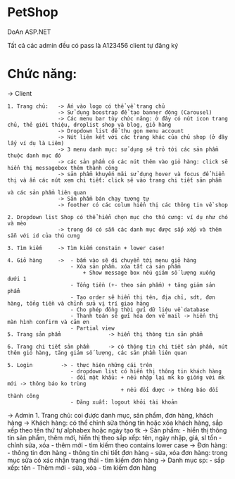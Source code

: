 # PetShop
DoAn ASP.NET


Tất cả các admin đều có pass là A123456
client tự đăng ký

# Chức năng: 

-> Client

	1. Trang chủ: 	-> Ấn vào logo có thể về trang chủ
					-> Sử dụng boostrap để tạo banner động (Carousel) 
					-> Các menu bar tùy chức năng: ở đây có nút icon trang chủ, thẻ giới thiệu, droplist shop và blog, giỏ hàng
					-> Dropdown list để thu gọn menu account
					-> Nút liên kết với các trang khác của chủ shop (ở đây lấy ví dụ là Liêm)
					-> 3 menu danh mục: sử dụng sẽ trỏ tới các sản phẩm thuộc danh mục đó 
					-> các sản phẩm có các nút thêm vào giỏ hàng: click sẽ hiển thị messagebox thêm thành công
					-> sản phẩm khuyến mãi sử dụng hover và focus để hiển thị và ẩn các nút xem chi tiết: click sẽ vào trang chi tiết sản phẩm
																										và các sản phẩm liên quan
					-> Sản phẩm bán chạy tương tự
					-> foother có các colum hiển thị các thông tin về shop
	
	2. Dropdown list Shop có thể hiển chọn mục cho thú cưng: ví dụ như chó và mèo
					-> trong đó có sẵn các danh mục được sắp xếp và thêm sẵn với id của thú cưng
	
	3. Tìm kiếm 	-> Tìm kiếm constain + lower case! 
	
	4. Giỏ hàng 	->  - bấm vào sẽ di chuyển tới menu giỏ hàng
						- Xóa sản phẩm. xóa tất cả sản phẩm 
							+ Show message box nếu giảm số lượng xuống dưới 1
						- Tổng tiền (+- theo sản phẩm) + tăng giảm sản phẩm
						- Tạo order sẽ hiển thị tên, địa chỉ, sdt, đơn hàng, tổng tiền và chỉnh sửa vị trí giao hàng
						- Cho phép đồng thời gửi dữ liệu về database
						- Thanh toán sẽ gửi hóa đơn về mail -> hiển thị màn hình confirm và cảm ơn
						- Partial view
	5. Trang sản phẩm 				-> hiển thị thông tin sản phẩm	
	
	6. Trang chi tiết sản phẩm 		-> có thông tin chi tiết sản phẩm, nút thêm giỏ hàng, tăng giảm số lượng, các sản phẩm liên quan
	
	5. Login 		 ->	- thực hiện những cái trên
						- dropdown list có hiển thị thông tin khách hàng
						- đổi mật khẩu: + nếu nhập lại mk ko giống với mk mới -> thông báo ko trùng
										+ nếu đổi được -> thông báo đổi thành công
						- Đăng xuất: logout khỏi tài khoản
                        
-> Admin
	1. Trang chủ: coi được danh mục, sản phẩm, đơn hàng, khách hàng
				-> Khách hàng: có thể chỉnh sửa thông tin hoặc xóa khách hàng, sắp xếp theo tên thứ tự alphabex hoặc ngày tạo tk 
				-> Sản phẩm: - hiển thị thông tin sản phẩm, thêm mới, hiển thị theo sắp xếp: tên, ngày nhập, giá, sl tồn
							 - chỉnh sửa, xóa
							 - thêm mới
							 - tìm kiếm theo contains lower case 
				-> Đơn hàng: - thông tin đơn hàng
							 - thông tin chi tiết đơn hàng 
							 - sửa, xóa đơn hàng: trong mục sửa có xác nhận trạng thái
							 - tìm kiếm đơn hàng
				-> Danh mục sp: 
							 - sắp xếp: tên
							 - Thêm mới
							 - sửa, xóa
							 - tìm kiếm đơn hàng
